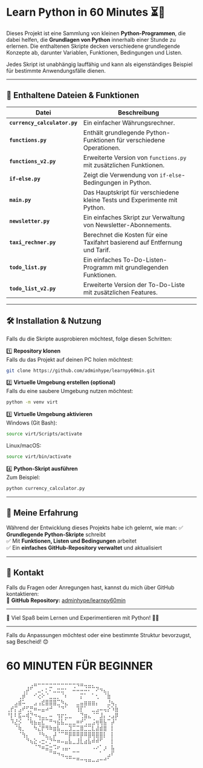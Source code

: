 

# **Learn Python in 60 Minutes ⏳🐍**

Dieses Projekt ist eine Sammlung von kleinen **Python-Programmen**, die dabei helfen, die **Grundlagen von Python** innerhalb einer Stunde zu erlernen. Die enthaltenen Skripte decken verschiedene grundlegende Konzepte ab, darunter Variablen, Funktionen, Bedingungen und Listen.  

Jedes Skript ist unabhängig lauffähig und kann als eigenständiges Beispiel für bestimmte Anwendungsfälle dienen.

---

## **📂 Enthaltene Dateien & Funktionen**

| Datei                  | Beschreibung |
|------------------------|-------------|
| **`currency_calculator.py`** | Ein einfacher Währungsrechner. |
| **`functions.py`** | Enthält grundlegende Python-Funktionen für verschiedene Operationen. |
| **`functions_v2.py`** | Erweiterte Version von `functions.py` mit zusätzlichen Funktionen. |
| **`if-else.py`** | Zeigt die Verwendung von `if-else`-Bedingungen in Python. |
| **`main.py`** | Das Hauptskript für verschiedene kleine Tests und Experimente mit Python. |
| **`newsletter.py`** | Ein einfaches Skript zur Verwaltung von Newsletter-Abonnements. |
| **`taxi_rechner.py`** | Berechnet die Kosten für eine Taxifahrt basierend auf Entfernung und Tarif. |
| **`todo_list.py`** | Ein einfaches To-Do-Listen-Programm mit grundlegenden Funktionen. |
| **`todo_list_v2.py`** | Erweiterte Version der To-Do-Liste mit zusätzlichen Features. |

---

## **🛠 Installation & Nutzung**
Falls du die Skripte ausprobieren möchtest, folge diesen Schritten:

1️⃣ **Repository klonen**  
Falls du das Projekt auf deinen PC holen möchtest:
```bash
git clone https://github.com/adminhype/learnpy60min.git
```

2️⃣ **Virtuelle Umgebung erstellen (optional)**  
Falls du eine saubere Umgebung nutzen möchtest:
```bash
python -m venv virt
```

3️⃣ **Virtuelle Umgebung aktivieren**  
Windows (Git Bash):
```bash
source virt/Scripts/activate
```
Linux/macOS:
```bash
source virt/bin/activate
```

4️⃣ **Python-Skript ausführen**  
Zum Beispiel:
```bash
python currency_calculator.py
```

---

## **📌 Meine Erfahrung**
Während der Entwicklung dieses Projekts habe ich gelernt, wie man:
✅ **Grundlegende Python-Skripte** schreibt  
✅ Mit **Funktionen, Listen und Bedingungen** arbeitet  
✅ Ein **einfaches GitHub-Repository verwaltet** und aktualisiert  

---

## **📧 Kontakt**
Falls du Fragen oder Anregungen hast, kannst du mich über GitHub kontaktieren:  
🔗 **GitHub Repository:** [adminhype/learnpy60min](https://github.com/adminhype/learnpy60min)

---

🚀 Viel Spaß beim Lernen und Experimentieren mit Python! 🐍💡  

---

Falls du Anpassungen möchtest oder eine bestimmte Struktur bevorzugst, sag Bescheid! 😊



# 60 MINUTEN FÜR BEGINNER 

⠀⠀⠀⠀⠀⠀⢀⣤⠤⠤⠤⠤⠤⠤⠤⠤⠤⠤⢤⣤⣀⣀⡀⠀⠀⠀⠀⠀⠀
⠀⠀⠀⠀⢀⡼⠋⠀⣀⠄⡂⠍⣀⣒⣒⠂⠀⠬⠤⠤⠬⠍⠉⠝⠲⣄⡀⠀⠀
⠀⠀⠀⢀⡾⠁⠀⠊⢔⠕⠈⣀⣀⡀⠈⠆⠀⠀⠀⡍⠁⠀⠁⢂⠀⠈⣷⠀⠀
⠀⠀⣠⣾⠥⠀⠀⣠⢠⣞⣿⣿⣿⣉⠳⣄⠀⠀⣀⣤⣶⣶⣶⡄⠀⠀⣘⢦⡀
⢀⡞⡍⣠⠞⢋⡛⠶⠤⣤⠴⠚⠀⠈⠙⠁⠀⠀⢹⡏⠁⠀⣀⣠⠤⢤⡕⠱⣷
⠘⡇⠇⣯⠤⢾⡙⠲⢤⣀⡀⠤⠀⢲⡖⣂⣀⠀⠀⢙⣶⣄⠈⠉⣸⡄⠠⣠⡿
⠀⠹⣜⡪⠀⠈⢷⣦⣬⣏⠉⠛⠲⣮⣧⣁⣀⣀⠶⠞⢁⣀⣨⢶⢿⣧⠉⡼⠁
⠀⠀⠈⢷⡀⠀⠀⠳⣌⡟⠻⠷⣶⣧⣀⣀⣹⣉⣉⣿⣉⣉⣇⣼⣾⣿⠀⡇⠀
⠀⠀⠀⠈⢳⡄⠀⠀⠘⠳⣄⡀⡼⠈⠉⠛⡿⠿⠿⡿⠿⣿⢿⣿⣿⡇⠀⡇⠀
⠀⠀⠀⠀⠀⠙⢦⣕⠠⣒⠌⡙⠓⠶⠤⣤⣧⣀⣸⣇⣴⣧⠾⠾⠋⠀⠀⡇⠀
⠀⠀⠀⠀⠀⠀⠀⠈⠙⠶⣭⣒⠩⠖⢠⣤⠄⠀⠀⠀⠀⠀⠠⠔⠁⡰⠀⣧⠀
⠀⠀⠀⠀⠀⠀⠀⠀⠀⠀⠀⠉⠛⠲⢤⣀⣀⠉⠉⠀⠀⠀⠀⠀⠁⠀⣠⠏⠀
⠀⠀⠀⠀⠀⠀⠀⠀⠀⠀⠀⠀⠀⠀⠀⠈⠉⠉⠛⠒⠲⠶⠤⠴⠒⠚⠁⠀⠀
